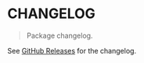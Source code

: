 # CHANGELOG

> Package changelog.

See [GitHub Releases](https://github.com/stdlib-js/stats-base-dmskmax/releases) for the changelog.